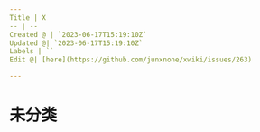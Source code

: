 ```yaml
---
Title | X
-- | --
Created @ | `2023-06-17T15:19:10Z`
Updated @| `2023-06-17T15:19:10Z`
Labels | ``
Edit @| [here](https://github.com/junxnone/xwiki/issues/263)

---
```

# 未分类
